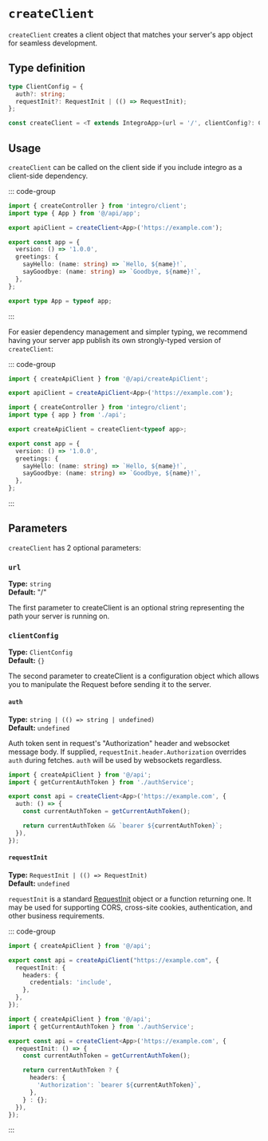 # `createClient`

`createClient` creates a client object that matches your server's app object for seamless development.

## Type definition

```ts
type ClientConfig = {
  auth?: string;
  requestInit?: RequestInit | (() => RequestInit);
};

const createClient = <T extends IntegroApp>(url = '/', clientConfig?: ClientConfig) => IntegroClient;
```

## Usage

`createClient` can be called on the client side if you include integro as a client-side dependency.

::: code-group

```ts [Client-side apiClient.ts]
import { createController } from 'integro/client';
import type { App } from '@/api/app';

export apiClient = createClient<App>('https://example.com');
```

```ts [Server-side app.ts]
export const app = {
  version: () => '1.0.0',
  greetings: {
    sayHello: (name: string) => `Hello, ${name}!`,
    sayGoodbye: (name: string) => `Goodbye, ${name}!`,
  },
};

export type App = typeof app;
```

:::

For easier dependency management and simpler typing, we recommend having your server app publish its own strongly-typed version of `createClient`:

::: code-group

```ts [Client-side apiClient.ts]
import { createApiClient } from '@/api/createApiClient';

export apiClient = createApiClient<App>('https://example.com');
```

```ts [Server-side createApiClient.ts]
import { createController } from 'integro/client';
import type { app } from './api';

export createApiClient = createClient<typeof app>;
```

```ts [Server-side app.ts]
export const app = {
  version: () => '1.0.0',
  greetings: {
    sayHello: (name: string) => `Hello, ${name}!`,
    sayGoodbye: (name: string) => `Goodbye, ${name}!`,
  },
};
```

:::

## Parameters

`createClient` has 2 optional parameters:

### `url`

**Type:** `string`<br>
**Default:** "/"

The first parameter to createClient is an optional string representing the path your server is running on.

### `clientConfig`

**Type:** `ClientConfig`<br>
**Default:** `{}`

The second parameter to createClient is a configuration object which allows you to manipulate the Request before sending it to the server.

#### `auth`

**Type:** `string | (() => string | undefined)`<br>
**Default:** `undefined`

Auth token sent in request's "Authorization" header and websocket message body. If supplied, `requestInit.header.Authorization`
overrides `auth` during fetches. `auth` will be used by websockets regardless.

```ts [Set auth header]
import { createApiClient } from '@/api';
import { getCurrentAuthToken } from './authService';

export const api = createClient<App>('https://example.com', {
  auth: () => {
    const currentAuthToken = getCurrentAuthToken();

    return currentAuthToken && `bearer ${currentAuthToken}`;
  }),
});
```

#### `requestInit`

**Type:** `RequestInit | (() => RequestInit)`<br>
**Default:** `undefined`

`requestInit` is a standard [RequestInit](https://developer.mozilla.org/en-US/docs/Web/API/Request/Request) object or a function returning one.
It may be used for supporting CORS, cross-site cookies, authentication, and other business requirements.

::: code-group

```ts [Allow cross-domain cookies]
import { createApiClient } from '@/api';

export const api = createApiClient("https://example.com", {
  requestInit: {
    headers: {
      credentials: 'include',
    },
  },
});
```

```ts [Set auth header]
import { createApiClient } from '@/api';
import { getCurrentAuthToken } from './authService';

export const api = createClient<App>('https://example.com', {
  requestInit: () => {
    const currentAuthToken = getCurrentAuthToken();

    return currentAuthToken ? {
      headers: {
        'Authorization': `bearer ${currentAuthToken}`,
      },
    } : {};
  }),
});
```

:::
